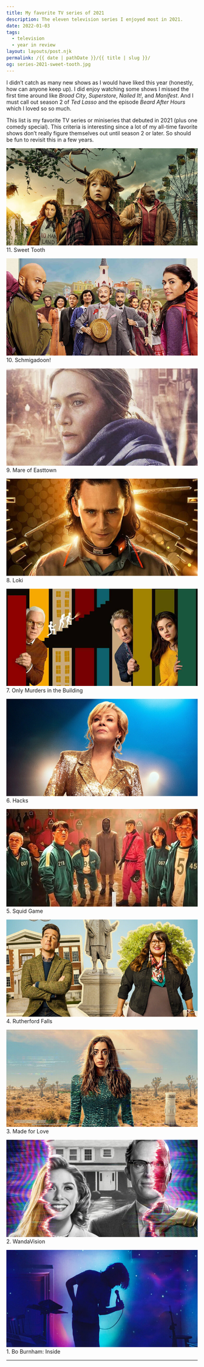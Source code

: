 ```yaml
---
title: My favorite TV series of 2021
description: The eleven television series I enjoyed most in 2021.
date: 2022-01-03
tags: 
  - television
  - year in review
layout: layouts/post.njk
permalink: /{{ date | pathDate }}/{{ title | slug }}/
og: series-2021-sweet-tooth.jpg
---
```


I didn’t catch as many new shows as I would have liked this year (honestly, how can anyone keep up). I did enjoy watching some shows I missed the first time around like _Broad City_, _Superstore_, _Nailed It!_, and _Manifest_. And I must call out season 2 of _Ted Lasso_ and the episode _Beard After Hours_ which I loved so so much.

This list is my favorite TV series or miniseries that debuted in 2021 (plus one comedy special). This criteria is interesting since a lot of my all-time favorite shows don’t really figure themselves out until season 2 or later. So should be fun to revisit this in a few years.

![Sweet Tooth](/img/series-2021-sweet-tooth.jpg) 11. Sweet Tooth

![Schmigadoon!](/img/series-2021-schmigadoon.jpg) 10. Schmigadoon!

![Mare of Easttown](/img/series-2021-mare-of-easttown.jpg) 9. Mare of Easttown

![Loki](/img/series-2021-loki.jpg) 8. Loki

![Only Murders in the Building](/img/series-2021-only-murders-in-the-building.jpg) 7. Only Murders in the Building

![Hacks](/img/series-2021-hacks.jpg) 6. Hacks

![Squid Game](/img/series-2021-squid-game.jpg) 5. Squid Game

![Rutherford Falls](/img/series-2021-rutherford-falls.jpg) 4. Rutherford Falls

![Made for Love](/img/series-2021-made-for-love.jpg) 3. Made for Love

![WandaVision](/img/series-2021-wandavision.jpg) 2. WandaVision

![Bo Burnham: Inside](/img/series-2021-inside.jpg) 1. Bo Burnham: Inside

---
